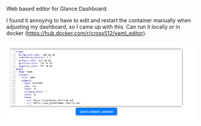Web based editor for Glance Dashboard.

I found it annoying to have to edit and restart the container manually when adjusting my dashboard, so I came up with this.
Can run it locally or in docker (https://hub.docker.com/r/cross512/yaml_editor).


![Editor](https://github.com/vic512/glance_editor/blob/main/glance%20editor.png?raw=true)
